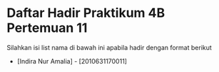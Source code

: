 # Daftar Hadir Praktikum 4B Pertemuan 11
Silahkan isi list nama di bawah ini apabila hadir dengan format berikut

- [Indira Nur Amalia] - [2010631170011]
